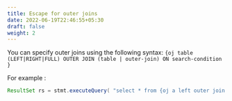 ```yaml
---
title: Escape for outer joins
date: 2022-06-19T22:46:55+05:30
draft: false
weight: 2
---
```


You can specify outer joins using the following syntax: `{oj table (LEFT|RIGHT|FULL) OUTER JOIN (table | outer-join)
ON search-condition  }`

For example :

```java
ResultSet rs = stmt.executeQuery( "select * from {oj a left outer join b on (a.i=b.i)} ");
```
